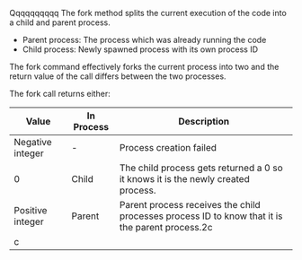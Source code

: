 Qqqqqqqqqq
The fork method splits the current execution of the code into a child and parent process.
- Parent process: The process which was already running the code
- Child process: Newly spawned process with its own process ID

The fork command effectively forks the current process into two and the return value of the call differs between the two processes.

The fork call returns either: 

| Value            | In Process | Description                                                                                     |
| ---------------- | ---------- | ----------------------------------------------------------------------------------------------- |
| Negative integer | -          | Process creation failed                                                                         |
| 0                | Child      | The child process gets returned a 0 so it knows it is the newly created process.                |
| Positive integer | Parent     | Parent process receives the child processes process ID to know that it is the parent process.2c |
c |
